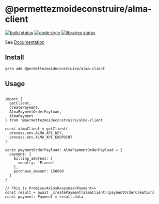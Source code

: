 # @permettezmoideconstruire/alma-client

[![build status](https://img.shields.io/travis/permettez-moi-de-construire/alma-client?style=flat-square&logo=travis)](https://travis-ci.org/github/permettez-moi-de-construire/alma-client) [![code style](https://img.shields.io/badge/code_style-standard-brightgreen.svg?style=flat-square&logo=javascript)](https://standardjs.com/) [![libraries status](https://img.shields.io/david/permettez-moi-de-construire/alma-client?style=flat-square&logo=npm)](https://david-dm.org/permettez-moi-de-construire/alma-client)

See [Documentation](https://permettez-moi-de-construire.github.io/alma-client)

## Install

```bash
yarn add @permettezmoideconstruire/alma-client
```

## Usage

```

import {
  getClient,
  createPayment,
  AlmaPaymentOrderPayload,
  AlmaPayment
} from '@permettezmoideconstruire/alma-client

const almaClient = getClient(
  process.env.ALMA_API_KEY,
  process.env.ALMA_API_ENDPOINT
)

const paymentOrderPayload: AlmaPaymentOrderPayload = {
  payment: {
    billing_address: {
      country: 'France'
    },
    purchase_amount: 150000
  }
}

// This is Promise<AxiosResponse<Payment>>
const result = await _createPayment(almaClient)(paymentOrderCreation)
const payment: Payment = result.data

```
